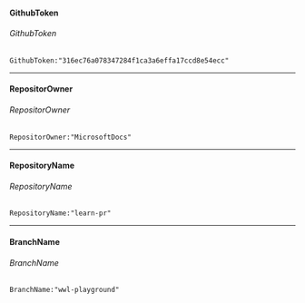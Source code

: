 #### GithubToken	
###### GithubToken
```
GithubToken:"316ec76a078347284f1ca3a6effa17ccd8e54ecc"
```

---

#### RepositorOwner	
###### RepositorOwner
```
RepositorOwner:"MicrosoftDocs"
```

---

#### RepositoryName	
###### RepositoryName
```
RepositoryName:"learn-pr"
```

---

#### BranchName	
###### BranchName
```
BranchName:"wwl-playground"
```

